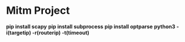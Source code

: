# Mitm Project
**pip install scapy**
**pip install subprocess**
**pip install optparse**
**python3 -i(targetip) -r(routerip) -t(timeout)**
